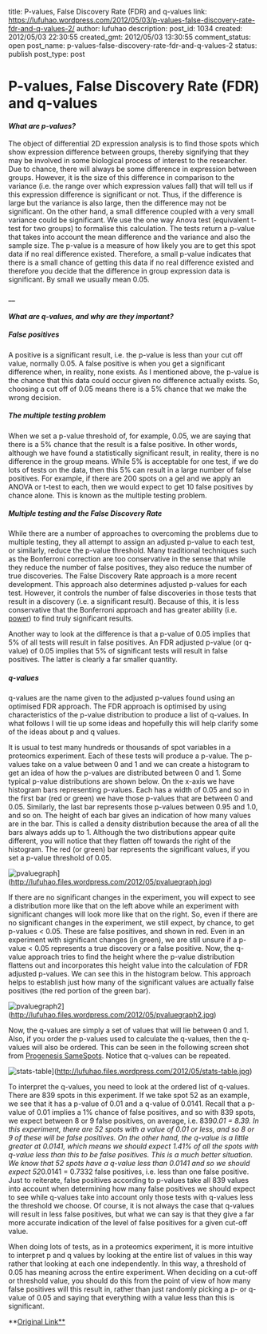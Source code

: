 title: P-values, False Discovery Rate (FDR) and q-values
link: https://lufuhao.wordpress.com/2012/05/03/p-values-false-discovery-rate-fdr-and-q-values-2/
author: lufuhao
description: 
post_id: 1034
created: 2012/05/03 22:30:55
created_gmt: 2012/05/03 13:30:55
comment_status: open
post_name: p-values-false-discovery-rate-fdr-and-q-values-2
status: publish
post_type: post

# P-values, False Discovery Rate (FDR) and q-values

#### _What are p-values?_

The object of differential 2D expression analysis is to find those spots which show expression difference between groups, thereby signifying that they may be involved in some biological process of interest to the researcher. Due to chance, there will always be some difference in expression between groups. However, it is the size of this difference in comparison to the variance (i.e. the range over which expression values fall) that will tell us if this expression difference is significant or not. Thus, if the difference is large but the variance is also large, then the difference may not be significant. On the other hand, a small difference coupled with a very small variance could be significant. We use the one way Anova test (equivalent t-test for two groups) to formalise this calculation. The tests return a p-value that takes into account the mean difference and the variance and also the sample size. The p-value is a measure of how likely you are to get this spot data if no real difference existed. Therefore, a small p-value indicates that there is a small chance of getting this data if no real difference existed and therefore you decide that the difference in group expression data is significant. By small we usually mean 0.05.

#### __ 

#### _What are q-values, and why are they important?_

##### _False positives_

A positive is a significant result, i.e. the p-value is less than your cut off value, normally 0.05. A false positive is when you get a significant difference when, in reality, none exists. As I mentioned above, the p-value is the chance that this data could occur given no difference actually exists. So, choosing a cut off of 0.05 means there is a 5% chance that we make the wrong decision.

##### _The multiple testing problem_

When we set a p-value threshold of, for example, 0.05, we are saying that there is a 5% chance that the result is a false positive. In other words, although we have found a statistically significant result, in reality, there is no difference in the group means. While 5% is acceptable for one test, if we do lots of tests on the data, then this 5% can result in a large number of false positives. For example, if there are 200 spots on a gel and we apply an ANOVA or t-test to each, then we would expect to get 10 false positives by chance alone. This is known as the multiple testing problem.

##### _Multiple testing and the False Discovery Rate_

While there are a number of approaches to overcoming the problems due to multiple testing, they all attempt to assign an adjusted p-value to each test, or similarly, reduce the p-value threshold. Many traditional techniques such as the Bonferroni correction are too conservative in the sense that while they reduce the number of false positives, they also reduce the number of true discoveries. The False Discovery Rate approach is a more recent development. This approach also determines adjusted p-values for each test. However, it controls the number of false discoveries in those tests that result in a discovery (i.e. a significant result). Because of this, it is less conservative that the Bonferroni approach and has greater ability (i.e. [power](http://www.nonlinear.com/support/progenesis/samespots/faq/power-analysis.aspx)) to find truly significant results.

Another way to look at the difference is that a p-value of 0.05 implies that 5% of all tests will result in false positives. An FDR adjusted p-value (or q-value) of 0.05 implies that 5% of significant tests will result in false positives. The latter is clearly a far smaller quantity.

##### _q-values_

q-values are the name given to the adjusted p-values found using an optimised FDR approach. The FDR approach is optimised by using characteristics of the p-value distribution to produce a list of q-values. In what follows I will tie up some ideas and hopefully this will help clarify some of the ideas about p and q values.

It is usual to test many hundreds or thousands of spot variables in a proteomics experiment. Each of these tests will produce a p-value. The p-values take on a value between 0 and 1 and we can create a histogram to get an idea of how the p-values are distributed between 0 and 1. Some typical p-value distributions are shown below. On the x-axis we have histogram bars representing p-values. Each has a width of 0.05 and so in the first bar (red or green) we have those p-values that are between 0 and 0.05. Similarly, the last bar represents those p-values between 0.95 and 1.0, and so on. The height of each bar gives an indication of how many values are in the bar. This is called a density distribution because the area of all the bars always adds up to 1. Although the two distributions appear quite different, you will notice that they flatten off towards the right of the histogram. The red (or green) bar represents the significant values, if you set a p-value threshold of 0.05.

![pvaluegraph](http://lufuhao.files.wordpress.com/2012/05/pvaluegraph_thumb.jpg)](http://lufuhao.files.wordpress.com/2012/05/pvaluegraph.jpg)

If there are no significant changes in the experiment, you will expect to see a distribution more like that on the left above while an experiment with significant changes will look more like that on the right. So, even if there are no significant changes in the experiment, we still expect, by chance, to get p-values < 0.05. These are false positives, and shown in red. Even in an experiment with significant changes (in green), we are still unsure if a p-value < 0.05 represents a true discovery or a false positive. Now, the q-value approach tries to find the height where the p-value distribution flattens out and incorporates this height value into the calculation of FDR adjusted p-values. We can see this in the histogram below. This approach helps to establish just how many of the significant values are actually false positives (the red portion of the green bar).

![pvaluegraph2](http://lufuhao.files.wordpress.com/2012/05/pvaluegraph2_thumb.jpg)](http://lufuhao.files.wordpress.com/2012/05/pvaluegraph2.jpg)

Now, the q-values are simply a set of values that will lie between 0 and 1. Also, if you order the p-values used to calculate the q-values, then the q-values will also be ordered. This can be seen in the following screen shot from [Progenesis SameSpots](http://www.nonlinear.com/products/progenesis/samespots/overview/). Notice that q-values can be repeated.

![stats-table](http://lufuhao.files.wordpress.com/2012/05/stats-table_thumb.jpg)](http://lufuhao.files.wordpress.com/2012/05/stats-table.jpg)

To interpret the q-values, you need to look at the ordered list of q-values. There are 839 spots in this experiment. If we take spot 52 as an example, we see that it has a p-value of 0.01 and a q-value of 0.0141. Recall that a p-value of 0.01 implies a 1% chance of false positives, and so with 839 spots, we expect between 8 or 9 false positives, on average, i.e. 839*0.01 = 8.39. In this experiment, there are 52 spots with a value of 0.01 or less, and so 8 or 9 of these will be false positives. On the other hand, the q-value is a little greater at 0.0141, which means we should expect 1.41% of all the spots with q-value less than this to be false positives. This is a much better situation. We know that 52 spots have a q-value less than 0.0141 and so we should expect 52*0.0141 = 0.7332 false positives, i.e. less than one false positive. Just to reiterate, false positives according to p-values take all 839 values into account when determining how many false positives we should expect to see while q-values take into account only those tests with q-values less the threshold we choose. Of course, it is not always the case that q-values will result in less false positives, but what we can say is that they give a far more accurate indication of the level of false positives for a given cut-off value.

When doing lots of tests, as in a proteomics experiment, it is more intuitive to interpret p and q values by looking at the entire list of values in this way rather that looking at each one independently. In this way, a threshold of 0.05 has meaning across the entire experiment. When deciding on a cut-off or threshold value, you should do this from the point of view of how many false positives will this result in, rather than just randomly picking a p- or q-value of 0.05 and saying that everything with a value less than this is significant.

**[Original Link**](http://www.nonlinear.com/support/progenesis/samespots/faq/pq-values.aspx)